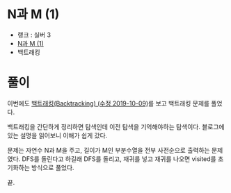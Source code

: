 # N과 M (1)

- 랭크 : 실버 3
- [N과 M (1)](https://www.acmicpc.net/problem/15649)
- 백트래킹

# 풀이

이번에도 [백트래킹(Backtracking) (수정 2019-10-09)](https://blog.naver.com/kks227/220786417910)를 보고 백트래킹 문제를 풀었다.

백트래킹을 간단하게 정리하면 탐색인데 이전 탐색을 기억해야하는 탐색이다. 블로그에 있는 설명을 읽어보니 이해가 쉽게 갔다.

문제는 자연수 N과 M을 주고, 길이가 M인 부분수열을 전부 사전순으로 출력하는 문제였다. DFS를 돌린다고 하길래 DFS를 돌리고, 재귀를 넣고 재귀를 나오면 visited를 초기화하는 방식으로 풀었다.

끝.
